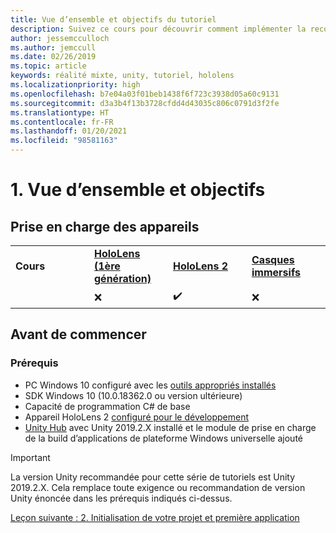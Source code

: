 ```yaml
---
title: Vue d’ensemble et objectifs du tutoriel
description: Suivez ce cours pour découvrir comment implémenter la reconnaissance faciale Azure au sein d’une application de réalité mixte.
author: jessemcculloch
ms.author: jemccull
ms.date: 02/26/2019
ms.topic: article
keywords: réalité mixte, unity, tutoriel, hololens
ms.localizationpriority: high
ms.openlocfilehash: b7e04a03f01beb1438f6f723c3938d05a60c9131
ms.sourcegitcommit: d3a3b4f13b3728cfdd4d43035c806c0791d3f2fe
ms.translationtype: HT
ms.contentlocale: fr-FR
ms.lasthandoff: 01/20/2021
ms.locfileid: "98581163"
---
```

# <a name="1-overview-and-objectives"></a>1. Vue d’ensemble et objectifs

## <a name="device-support"></a>Prise en charge des appareils

<table>
    <colgroup>
    <col width="25%" />
    <col width="25%" />
    <col width="25%" />
    <col width="25%" />
    </colgroup>
    <tr>
        <td><strong>Cours</strong></td>
        <td><a href="/hololens/hololens1-hardware"><strong>HoloLens (1ère génération)</strong></a></td>
        <td><a href="https://www.microsoft.com//hololens/hardware"><strong>HoloLens 2</strong></a></td>
        <td><a href="../../../discover/immersive-headset-hardware-details.md"><strong>Casques immersifs</strong></a></td>
    </tr>
     <tr>
        <td></td>
        <td>❌</td>
        <td>✔️</td>
        <td>❌</td>
    </tr>
</table>

## <a name="before-you-start"></a>Avant de commencer

### <a name="prerequisites"></a>Prérequis

* PC Windows 10 configuré avec les [outils appropriés installés](../../install-the-tools.md)
* SDK Windows 10 (10.0.18362.0 ou version ultérieure)
* Capacité de programmation C# de base
* Appareil HoloLens 2 [configuré pour le développement](../../platform-capabilities-and-apis/using-visual-studio.md#enabling-developer-mode)
* <a href="https://docs.unity3d.com/Manual/GettingStartedInstallingHub.html" target="_blank">Unity Hub</a> avec Unity 2019.2.X installé et le module de prise en charge de la build d’applications de plateforme Windows universelle ajouté

> [!IMPORTANT]
> La version Unity recommandée pour cette série de tutoriels est Unity 2019.2.X. Cela remplace toute exigence ou recommandation de version Unity énoncée dans les prérequis indiqués ci-dessus.

[Leçon suivante : 2. Initialisation de votre projet et première application](./mr-learning-base-02.md)